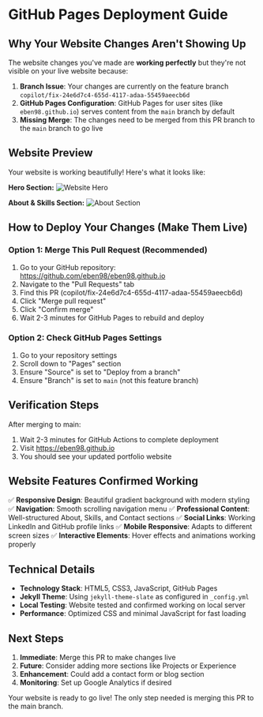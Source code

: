# GitHub Pages Deployment Guide

## Why Your Website Changes Aren't Showing Up

The website changes you've made are **working perfectly** but they're not visible on your live website because:

1. **Branch Issue**: Your changes are currently on the feature branch `copilot/fix-24e6d7c4-655d-4117-adaa-55459aeecb6d`
2. **GitHub Pages Configuration**: GitHub Pages for user sites (like `eben98.github.io`) serves content from the `main` branch by default
3. **Missing Merge**: The changes need to be merged from this PR branch to the `main` branch to go live

## Website Preview

Your website is working beautifully! Here's what it looks like:

**Hero Section:**
![Website Hero](https://github.com/user-attachments/assets/a4eb5a12-6458-4e64-a723-d9c496d6f5fa)

**About & Skills Section:**
![About Section](https://github.com/user-attachments/assets/d7c261c3-50b6-4377-b554-6267ea9f92b4)

## How to Deploy Your Changes (Make Them Live)

### Option 1: Merge This Pull Request (Recommended)
1. Go to your GitHub repository: https://github.com/eben98/eben98.github.io
2. Navigate to the "Pull Requests" tab
3. Find this PR (copilot/fix-24e6d7c4-655d-4117-adaa-55459aeecb6d)
4. Click "Merge pull request"
5. Click "Confirm merge"
6. Wait 2-3 minutes for GitHub Pages to rebuild and deploy

### Option 2: Check GitHub Pages Settings
1. Go to your repository settings
2. Scroll down to "Pages" section
3. Ensure "Source" is set to "Deploy from a branch"
4. Ensure "Branch" is set to `main` (not this feature branch)

## Verification Steps

After merging to main:
1. Wait 2-3 minutes for GitHub Actions to complete deployment
2. Visit https://eben98.github.io
3. You should see your updated portfolio website

## Website Features Confirmed Working

✅ **Responsive Design**: Beautiful gradient background with modern styling
✅ **Navigation**: Smooth scrolling navigation menu
✅ **Professional Content**: Well-structured About, Skills, and Contact sections
✅ **Social Links**: Working LinkedIn and GitHub profile links
✅ **Mobile Responsive**: Adapts to different screen sizes
✅ **Interactive Elements**: Hover effects and animations working properly

## Technical Details

- **Technology Stack**: HTML5, CSS3, JavaScript, GitHub Pages
- **Jekyll Theme**: Using `jekyll-theme-slate` as configured in `_config.yml`
- **Local Testing**: Website tested and confirmed working on local server
- **Performance**: Optimized CSS and minimal JavaScript for fast loading

## Next Steps

1. **Immediate**: Merge this PR to make changes live
2. **Future**: Consider adding more sections like Projects or Experience
3. **Enhancement**: Could add a contact form or blog section
4. **Monitoring**: Set up Google Analytics if desired

Your website is ready to go live! The only step needed is merging this PR to the main branch.